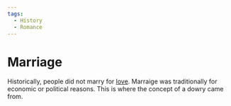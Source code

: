 ```yaml
---
tags:
  - History
  - Romance
---
```


# Marriage

Historically, people did not marry for [love](psychology/love.md). Marraige was
traditionally for economic or political reasons. This is where the concept of a
dowry came from.
